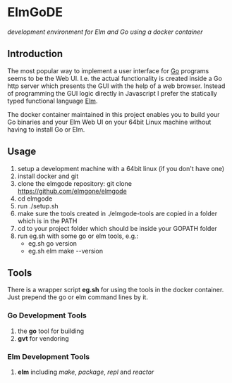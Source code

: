 # ElmGoDE

*development environment for Elm and Go using a docker container*

## Introduction

The most popular way to implement a user interface for [Go](http://golang.org) programs seems to be the Web UI. I.e. the actual functionality is created inside a Go http server which presents the GUI with the help of a web browser.
Instead of programming the GUI logic directly in Javascript I prefer the statically typed functional language [Elm](http://elm-lang.org).

The docker container maintained in this project enables you to build your Go binaries and your Elm Web UI on your 64bit Linux machine without having to install Go or Elm.

## Usage

1. setup a development machine with a 64bit linux (if you don't have one)
2. install docker and git
3. clone the elmgode repository: git clone https://github.com/elmgone/elmgode
4. cd elmgode
5. run ./setup.sh
6. make sure the tools created in ./elmgode-tools are copied in a folder which is in the PATH
7. cd to your project folder which should be inside your GOPATH folder
8. run eg.sh with some go or elm tools, e.g.:
   * eg.sh go version
   * eg.sh elm make --version

## Tools

There is a wrapper script **eg.sh** for using the tools in the docker container. Just prepend the go or elm command lines by it.

### Go Development Tools

1. the **go** tool for building
2. **gvt** for vendoring

### Elm Development Tools

1. **elm** including *make*, *package*, *repl* and *reactor*
